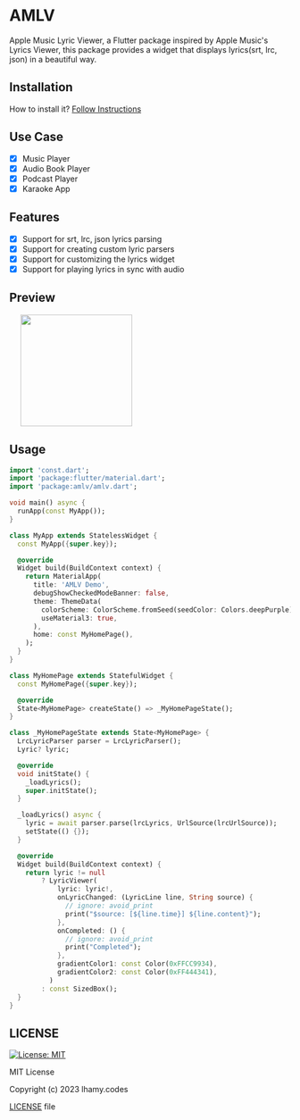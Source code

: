 <!--
This README describes the package. If you publish this package to pub.dev,
this README's contents appear on the landing page for your package.

For information about how to write a good package README, see the guide for
[writing package pages](https://dart.dev/guides/libraries/writing-package-pages).

For general information about developing packages, see the Dart guide for
[creating packages](https://dart.dev/guides/libraries/create-library-packages)
and the Flutter guide for
[developing packages and plugins](https://flutter.dev/developing-packages).
-->

# AMLV

Apple Music Lyric Viewer, a Flutter package inspired by Apple Music's Lyrics Viewer, this package provides a widget that displays lyrics(srt, lrc, json) in a beautiful way.

## Installation

How to install it? [Follow Instructions](https://pub.dev/packages/amlv/install)

## Use Case
- [x] Music Player
- [x] Audio Book Player
- [x] Podcast Player
- [x] Karaoke App

## Features

- [x] Support for srt, lrc, json lyrics parsing
- [x] Support for creating custom lyric parsers
- [x] Support for customizing the lyrics widget
- [x] Support for playing lyrics in sync with audio

## Preview

<p>
    <img src="https://raw.githubusercontent.com/lhamycodes/amlv/master/preview/demo.gif" width="200px" height="auto" hspace="20"/>
</p>

## Usage

```dart
import 'const.dart';
import 'package:flutter/material.dart';
import 'package:amlv/amlv.dart';

void main() async {
  runApp(const MyApp());
}

class MyApp extends StatelessWidget {
  const MyApp({super.key});

  @override
  Widget build(BuildContext context) {
    return MaterialApp(
      title: 'AMLV Demo',
      debugShowCheckedModeBanner: false,
      theme: ThemeData(
        colorScheme: ColorScheme.fromSeed(seedColor: Colors.deepPurple),
        useMaterial3: true,
      ),
      home: const MyHomePage(),
    );
  }
}

class MyHomePage extends StatefulWidget {
  const MyHomePage({super.key});

  @override
  State<MyHomePage> createState() => _MyHomePageState();
}

class _MyHomePageState extends State<MyHomePage> {
  LrcLyricParser parser = LrcLyricParser();
  Lyric? lyric;

  @override
  void initState() {
    _loadLyrics();
    super.initState();
  }

  _loadLyrics() async {
    lyric = await parser.parse(lrcLyrics, UrlSource(lrcUrlSource));
    setState(() {});
  }

  @override
  Widget build(BuildContext context) {
    return lyric != null
        ? LyricViewer(
            lyric: lyric!,
            onLyricChanged: (LyricLine line, String source) {
              // ignore: avoid_print
              print("$source: [${line.time}] ${line.content}");
            },
            onCompleted: () {
              // ignore: avoid_print
              print("Completed");
            },
            gradientColor1: const Color(0xFFCC9934),
            gradientColor2: const Color(0xFF444341),
          )
        : const SizedBox();
  }
}
```

## LICENSE
[![License: MIT](https://img.shields.io/badge/License-MIT-yellow.svg)](https://opensource.org/licenses/MIT)

MIT License

Copyright (c) 2023 lhamy.codes

[LICENSE](/LICENSE) file
